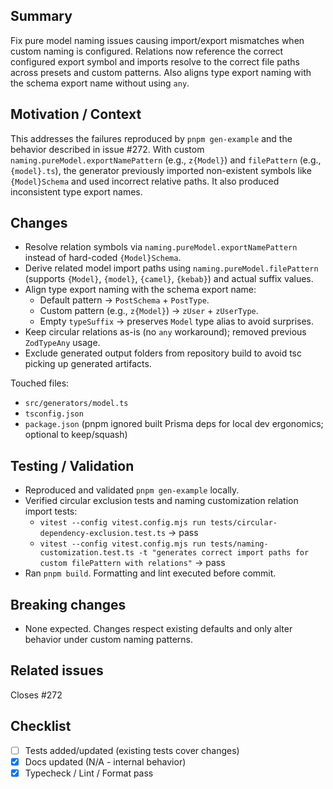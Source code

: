 ## Summary
Fix pure model naming issues causing import/export mismatches when custom naming is configured. Relations now reference the correct configured export symbol and imports resolve to the correct file paths across presets and custom patterns. Also aligns type export naming with the schema export name without using `any`.

## Motivation / Context
This addresses the failures reproduced by `pnpm gen-example` and the behavior described in issue #272. With custom `naming.pureModel.exportNamePattern` (e.g., `z{Model}`) and `filePattern` (e.g., `{model}.ts`), the generator previously imported non-existent symbols like `{Model}Schema` and used incorrect relative paths. It also produced inconsistent type export names.

## Changes
- Resolve relation symbols via `naming.pureModel.exportNamePattern` instead of hard-coded `{Model}Schema`.
- Derive related model import paths using `naming.pureModel.filePattern` (supports `{Model}`, `{model}`, `{camel}`, `{kebab}`) and actual suffix values.
- Align type export naming with the schema export name:
  - Default pattern → `PostSchema` + `PostType`.
  - Custom pattern (e.g., `z{Model}`) → `zUser` + `zUserType`.
  - Empty `typeSuffix` → preserves `Model` type alias to avoid surprises.
- Keep circular relations as-is (no `any` workaround); removed previous `ZodTypeAny` usage.
- Exclude generated output folders from repository build to avoid tsc picking up generated artifacts.

Touched files:
- `src/generators/model.ts`
- `tsconfig.json`
- `package.json` (pnpm ignored built Prisma deps for local dev ergonomics; optional to keep/squash)

## Testing / Validation
- Reproduced and validated `pnpm gen-example` locally.
- Verified circular exclusion tests and naming customization relation import tests:
  - `vitest --config vitest.config.mjs run tests/circular-dependency-exclusion.test.ts` → pass
  - `vitest --config vitest.config.mjs run tests/naming-customization.test.ts -t "generates correct import paths for custom filePattern with relations"` → pass
- Ran `pnpm build`. Formatting and lint executed before commit.

## Breaking changes
- None expected. Changes respect existing defaults and only alter behavior under custom naming patterns.

## Related issues
Closes #272

## Checklist
- [ ] Tests added/updated (existing tests cover changes)
- [x] Docs updated (N/A - internal behavior)
- [x] Typecheck / Lint / Format pass
